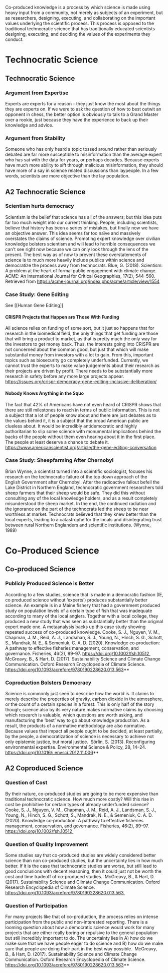 
Co-produced knowledge is a process by which science is made using heavy input from a community, not merely as subjects of an experiment, but as researchers, designing, executing, and collaborating on the important values underlying the scientific process. This process is opposed to the traditional technocratic science that has traditionally educated scientists designing, executing, and deciding the values of the experiments they conduct.

# Technocratic Science

## Technocratic Science

### Argument from Expertise
Experts are experts for a reason - they just know the most about the things they are experts on. If we were to ask the question of how to best outwit an opponent in chess, the better option is obviously to talk to a Grand Master over a rookie, just because they have the experience to back up their knowledge and advice.

### Argument from Stability
Someone who has only heard a topic tossed around rather than seriously debated are far more susceptible to misinformation than the average expert who has sat with the data for years, or perhaps decades. Because experts have much more ability to sift through malicious misinformation, they should have more of a say in science related discussions than laypeople. In a few words, scientists are more objective than the lay population.

## A2 Technocratic Science

### Scientism hurts democracy
Scientism is the belief that science has all of the answers; but this idea puts far too much weight into our current thinking. People, including scientists, believe that history has been a series of mistakes, but finally now we have an objective answer. This idea seems far too naïve and massively overstates the claims of science. Promoting expert knowledge over civilian knowledge bolsters scientism and will lead to horrible consequences we can't see right now because we can only look through the lens of the present. The best way as of now to prevent these overstatements of science is to much more heavily include publics within science and democratize the process away from technocrats.
	Blue, G. (2018). Scientism: A problem at the heart of formal public engagement with climate change. ACME: An International Journal for Critical Geographies, 17(2), 544–560. Retrieved from https://acme-journal.org/index.php/acme/article/view/1554

### Case Study: Gene Editing
See [[Human Gene Editing]]

#### CRISPR Projects that Happen are Those With Funding
All science relies on funding of some sort, but it just so happens that for research in the biomedical field, the only things that get funding are those that will bring a product to market, as that is pretty much the only way for the investors to get money back. Thus, the interests going into CRISPR are not concerned about the common good, but just that which will make substantial money from investors with a lot to gain. From this, important topics such as biosecurity go completely underfunded. Currently, we cannot trust the experts to make value judgements about their research as their projects are driven by profit. There needs to be substantially more research in safety before any more large projects appear.
	https://issues.org/crispr-democracy-gene-editing-inclusive-deliberation/

#### Nobody Knows Anything in the Squo
The fact that 42% of Americans have not even heard of CRISPR shows that there are still milestones to reach in terms of public information. This is not a subject that a lot of people know about and there are just debates as to the values behind it, it is a subject that the broad American public are clueless about. It would be incredibly antidemocratic and highly authoritarian to slip some science with monumental implications behind the backs of the people without them even hearing about it in the first place. The people at least deserve a chance to debate it. 
	https://www.americanscientist.org/article/the-gene-editing-conversation

### Case Study: Sheepfarming After Chernobyl
Brian Wynne, a scientist turned into a scientific sociologist, focuses his research on the technocratic failure of the top down approach of the English Government after Chernobyl. After the radioactive fallout befell the Lake District in Northern England, technocratic government researchers told sheep farmers that their sheep would be safe. They did this without consulting any of the local knowledge holders, and as a result completely misunderstood the sheep market. In the end, the continued radiation and the ignorance on the part of the technocrats led the sheep to be near worthless at market. Technocrats believed that they knew better than the local experts, leading to a catastrophe for the locals and disintegrating trust between rural Northern Englanders and scientific institutions. (Wynne, 1989)

# Co-Produced Science

## Co-produced Science

### Publicly Produced Science is Better
According to a few studies, science that is made in a democratic fashion (IE, co produced science without ‘experts’) produces substantially better science. An example is in a Maine fishery that had a government produced study on population levels of a certain type of fish that was inadequate according to many of the local anglers. Together with a local college, they produced a new study that was seen as substantially better than the original expert made one. A metaanalysis backs up this case study showing repeated success of co-produced knowledge.
	Cooke, S. J., Nguyen, V. M., Chapman, J. M., Reid, A. J., Landsman, S. J., Young, N., Hinch, S. G., Schott, S., Mandrak, N. E., & Semeniuk, C. A. D. (2020). Knowledge co‐production: A pathway to effective fisheries management, conservation, and governance. Fisheries, 46(2), 89–97. https://doi.org/10.1002/fsh.10512 
	McGreavy, B., & Hart, D. (2017). Sustainability Science and Climate Change Communication. Oxford Research Encyclopedia of Climate Science. https://doi.org/10.1093/acrefore/9780190228620.013.563**

### Coproduction Bolsters Democracy
Science is commonly just seen to describe how the world is. It claims to merely describe the properties of gravity, carbon dioxide in the atmosphere, or the count of a certain species in a forest. This is only half of the story though; science also by its very nature makes normative claims by choosing which research is valuable, which questions are worth asking, and manufacturing the ‘best’ way to go about knowledge production. As a result, the products of a normative methodology are also normative. Because values that impact all people ought to be decided, at least partially, by the people, a democratization of science is necessary to achieve not only epistemic justice, but moral justice. 
	Sörlin, S. (2013). Reconfiguring environmental expertise. Environmental Science & Policy, 28, 14–24. https://doi.org/10.1016/j.envsci.2012.11.006**

## A2 Coproduced Science

### Question of Cost
By their nature, co-produced studies are going to be more expensive than traditional technocratic science. How much more costly? Will this rise in cost be prohibitive for certain types of already underfunded science?
	Cooke, S. J., Nguyen, V. M., Chapman, J. M., Reid, A. J., Landsman, S. J., Young, N., Hinch, S. G., Schott, S., Mandrak, N. E., & Semeniuk, C. A. D. (2020). Knowledge co‐production: A pathway to effective fisheries management, conservation, and governance. Fisheries, 46(2), 89–97. https://doi.org/10.1002/fsh.10512 

### Question of Quality Improvement
Some studies say that co-produced studies are widely considered better science than non co-produced studies, but the uncertainty lies in how much better. If it is the case that technocratic studies are worse, but still lead to good conclusions with decent reasoning, then it could just not be worth the cost and time tradeoff of co-produced studies. 
	McGreavy, B., & Hart, D. (2017). Sustainability Science and Climate Change Communication. Oxford Research Encyclopedia of Climate Science. https://doi.org/10.1093/acrefore/9780190228620.013.563 

### Question of Participation
For many projects like that of co-production, the process relies on intense participation from the public and non-interested reporting. There is a looming question about how a democratic science would work for many projects that are either really boring or repulsive to the general population but still incredibly important to do. The uncertainty lies in A) how do we make sure that we have people eager to do science and B) how do we make sure that people are doing their part in the best way possible. 
	McGreavy, B., & Hart, D. (2017). Sustainability Science and Climate Change Communication. Oxford Research Encyclopedia of Climate Science. https://doi.org/10.1093/acrefore/9780190228620.013.563**